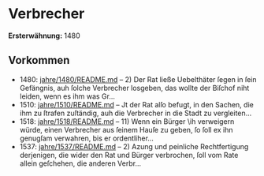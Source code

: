 # Verbrecher

**Ersterwähnung:** 1480

## Vorkommen
- 1480: [jahre/1480/README.md](../jahre/1480/README.md) – 2) Der Rat ließe Uebelthäter ſegen in ſein Gefängnis,
auh ſolche Verbrecher losgeben, das wollte der Biſchof
niht leiden, wenn es ihm was Gr...
- 1510: [jahre/1510/README.md](../jahre/1510/README.md) – Jt der Rat alſo
befugt, in den Sachen, die ihm zu ſtrafen zuſtändig, auh
die Verbrecher in die Stadt zu vergleiten...
- 1518: [jahre/1518/README.md](../jahre/1518/README.md) – 11) Wenn ein Bürger \ih verweigern würde, einen
Verbrecher aus ſeinem Hauſe zu geben, ſo ſoll ex ihn
genugſam verwahren, bis er ordentliher...
- 1537: [jahre/1537/README.md](../jahre/1537/README.md) – 2) Azung und peinliche Rechtfertigung derjenigen, die
wider den Rat und Bürger verbrochen, ſoll vom Rate
allein geſchehen, die anderen Verbr...
